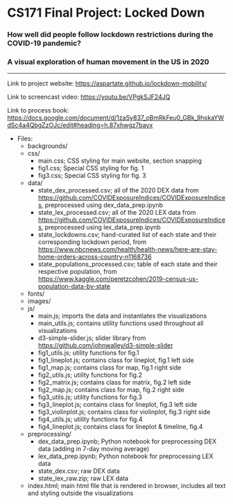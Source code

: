 # CS171 Final Project: Locked Down

### How well did people follow lockdown restrictions during the COVID-19 pandemic?
### A visual exploration of human movement in the US in 2020

---
Link to project website: https://aspartate.github.io/lockdown-mobility/

Link to screencast video: https://youtu.be/VPgkSJF24JQ

Link to process book: https://docs.google.com/document/d/1zaSy837_oBmRkFeu0_GBk_9hskaYWdSc4a4QbgZzOJc/edit#heading=h.87xhwgz7bayx

- Files:
  - backgrounds/
  - css/
      - main.css; CSS styling for main website, section snapping
      - fig1.css; Special CSS styling for fig. 1
      - fig3.css; Special CSS styling for fig. 3
  - data/ 
    - state_dex_processed.csv; all of the 2020 DEX data from https://github.com/COVIDExposureIndices/COVIDExposureIndices, preprocessed using dex_data_prep.ipynb 
    - state_lex_processed.csv; all of the 2020 LEX data from https://github.com/COVIDExposureIndices/COVIDExposureIndices, preprocessed using lex_data_prep.ipynb
    - state_lockdowns.csv; hand-curated list of each state and their corresponding lockdown period, from https://www.nbcnews.com/health/health-news/here-are-stay-home-orders-across-country-n1168736
    - state_populations_processed.csv; table of each state and their respective population, from https://www.kaggle.com/peretzcohen/2019-census-us-population-data-by-state
  - fonts/
  - images/
  - js/
    - main.js; imports the data and instantiates the visualizations
    - main_utils.js; contains utility functions used throughout all visualizations
    - d3-simple-slider.js; slider library from https://github.com/johnwalley/d3-simple-slider
    - fig1_utils.js; utility functions for fig.1
    - fig1_lineplot.js; contains class for lineplot, fig.1 left side
    - fig1_map.js; contains class for map, fig.1 right side
    - fig2_utils.js; utility functions for fig.2
    - fig2_matrix.js; contains class for matrix, fig.2 left side
    - fig2_map.js; contains class for map, fig.2 right side
    - fig3_utils.js; utility functions for fig.3
    - fig3_lineplot.js; contains class for lineplot, fig.3 left side
    - fig3_violinplot.js; contains class for violinplot, fig.3 right side
    - fig4_utils.js; utility functions for fig.4
    - fig4_lineplot.js; contains class for lineplot & timeline, fig.4
  - preprocessing/
    - dex_data_prep.ipynb; Python notebook for preprocessing DEX data (adding in 7-day moving average)
    - lex_data_prep.ipynb; Python notebook for preprocessing LEX data
    - state_dex.csv; raw DEX data
    - state_lex_raw.zip; raw LEX data
  - index.html; main html file that is rendered in browser, includes all text and styling outside the visualizations
